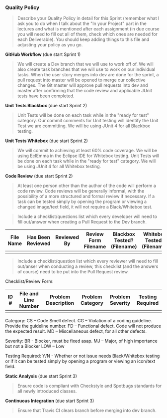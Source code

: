 ### Quality Policy
> Describe your Quality Policy in detail for this Sprint (remember what I ask you to do when I talk about the "In your Project" part in the lectures and what is mentioned after each assignment (in due course you will need to fill out all of them, 
check which ones are needed for each Deliverable). You should keep adding things to this file and adjusting your policy as you go.

**GitHub Workflow** (due start Sprint 1)
  > We will create a Dev branch that we will use to work off of. We will also create task branches that we will use to work on our individual tasks. When the user story merges into dev are done for the sprint, a pull request into master will be opened to merge our collective changes. The Git master will approve pull requests into dev and master after confirming that the code review and applicable JUnit tests have been completed. 

**Unit Tests Blackbox** (due start Sprint 2)
  > Unit Tests will be done on each task while in the "ready for test" category.
  > Our commit comments for Unit testing will identify the Unit Test we are committing.
  > We will be using JUnit 4 for all Blackbox testing.


 **Unit Tests Whitebox** (due start Sprint 2)
  > We will commit to achieving at least 60% code coverage.
  > We will be using EclEmma in the Eclipse IDE for Whitebox testing.
  > Unit Tests will be done on each task while in the "ready for test" category.
  > We will be using JUnit 4 for all Whitebox testing.


**Code Review** (due start Sprint 2)
  > At least one person other than the author of the code will perform a code review.
  > Code reviews will be generally informal, with the possibility of a more structured and formal review if necessary.
  > If a task can be tested simply by opening the program or viewing a changed image/text field, it will not require a Black/Whitebox test.

  > Include a checklist/questions list which every developer will need to fill out/answer when creating a Pull Request to the Dev branch. 

|	File Name	|	Has Been Reviewed	|	Reviewed By		|	Review Form Filename		|	Blackbox Tested? (Filename)	|	Whitebox Tested? (Filename)	|
|-----------------------|-------------------------------|-------------------------------|---------------------------------------|---------------------------------------|---------------------------------------|
|			|				|				|					|					|					|

  > Include a checklist/question list which every reviewer will need to fill out/anser when conducting a review, this checklist (and the answers of course) need to be put into the Pull Request review.

Checklist/Review Form:

|ID #	|	File and Line Number	|	Problem Description		|Problem Category	|Problem Severity	|Testing Required	|
|-------|-------------------------------|---------------------------------------|-----------------------|-----------------------|-----------------------|
|	|				|					|			|			|			|


Category: CS – Code Smell defect. CG – Violation of a coding guideline. Provide the
guideline number. FD – Functional defect. Code will not produce the expected
result. MD – Miscellaneous defect, for all other defects.

Severity: BR - Blocker, must be fixed asap. MJ – Major, of high importance but not a Blocker LOW – Low

Testing Required: Y/N - Whether or not issue needs Black/Whitebox testing or if it can be tested simply by opening a program or viewing an icon/text field.


**Static Analysis**  (due start Sprint 3)
  > Ensure code is compliant with Checkstyle and Spotbugs standards for all newly introduced classes.

**Continuous Integration**  (due start Sprint 3)
  > Ensure that Travis CI clears branch before merging into dev branch.
